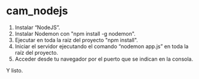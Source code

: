 # cam_nodejs

1) Instalar “NodeJS”.
2) Instalar Nodemon con "npm install -g nodemon".
3) Ejecutar en toda la raiz del proyecto "npm install".
4) Iniciar el servidor ejecutando el comando “nodemon app.js” en toda la raíz del proyecto.
5) Acceder desde tu navegador por el puerto que se indican en la consola.

Y listo.
